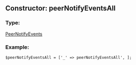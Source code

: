 ## Constructor: peerNotifyEventsAll  

### Type: 

[PeerNotifyEvents](../types/PeerNotifyEvents.md)
### Example:

```
$peerNotifyEventsAll = ['_' => peerNotifyEventsAll', ];
```